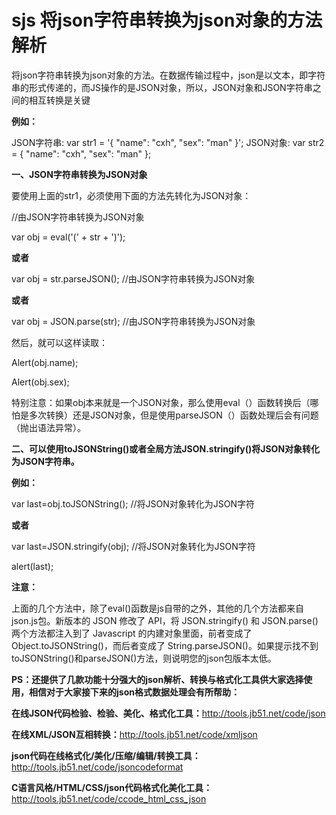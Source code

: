 # sjs 将json字符串转换为json对象的方法解析

将json字符串转换为json对象的方法。在数据传输过程中，json是以文本，即字符串的形式传递的，而JS操作的是JSON对象，所以，JSON对象和JSON字符串之间的相互转换是关键

**例如：**

JSON字符串:
var str1 = '{ "name": "cxh", "sex": "man" }'; 
JSON对象:
var str2 = { "name": "cxh", "sex": "man" };

**一、JSON字符串转换为JSON对象**

要使用上面的str1，必须使用下面的方法先转化为JSON对象：

//由JSON字符串转换为JSON对象

var obj = eval('(' + str + ')');

**或者**

var obj = str.parseJSON(); //由JSON字符串转换为JSON对象

**或者**

var obj = JSON.parse(str); //由JSON字符串转换为JSON对象

然后，就可以这样读取：

Alert(obj.name);

Alert(obj.sex);

特别注意：如果obj本来就是一个JSON对象，那么使用eval（）函数转换后（哪怕是多次转换）还是JSON对象，但是使用parseJSON（）函数处理后会有问题（抛出语法异常）。

**二、可以使用toJSONString()或者全局方法JSON.stringify()将JSON对象转化为JSON字符串。**

**例如：**

var last=obj.toJSONString(); //将JSON对象转化为JSON字符

**或者**

var last=JSON.stringify(obj); //将JSON对象转化为JSON字符

alert(last);

**注意：**

上面的几个方法中，除了eval()函数是js自带的之外，其他的几个方法都来自json.js包。新版本的 JSON 修改了 API，将 JSON.stringify() 和 JSON.parse() 两个方法都注入到了 Javascript 的内建对象里面，前者变成了 Object.toJSONString()，而后者变成了 String.parseJSON()。如果提示找不到toJSONString()和parseJSON()方法，则说明您的json包版本太低。

**PS：还提供了几款功能十分强大的json解析、转换与格式化工具供大家选择使用，相信对于大家接下来的json格式数据处理会有所帮助：**

**在线JSON代码检验、检验、美化、格式化工具：**<http://tools.jb51.net/code/json>

**在线XML/JSON互相转换：**<http://tools.jb51.net/code/xmljson>

**json代码在线格式化/美化/压缩/编辑/转换工具：**<http://tools.jb51.net/code/jsoncodeformat>

**C语言风格/HTML/CSS/json代码格式化美化工具：**<http://tools.jb51.net/code/ccode_html_css_json>
